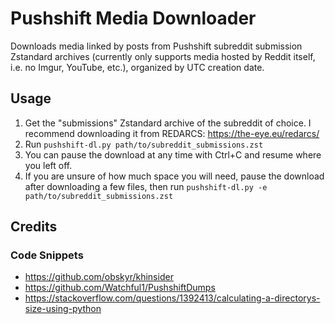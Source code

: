 # Pushshift Media Downloader
Downloads media linked by posts from Pushshift subreddit submission Zstandard archives (currently only supports media hosted by Reddit itself, i.e. no Imgur, YouTube, etc.), organized by UTC creation date.
## Usage
1. Get the "submissions" Zstandard archive of the subreddit of choice. I recommend downloading it from REDARCS: https://the-eye.eu/redarcs/
2. Run `pushshift-dl.py path/to/subreddit_submissions.zst`
3. You can pause the download at any time with Ctrl+C and resume where you left off.
4. If you are unsure of how much space you will need, pause the download after downloading a few files, then run `pushshift-dl.py -e path/to/subreddit_submissions.zst`
## Credits
### Code Snippets
- https://github.com/obskyr/khinsider
- https://github.com/Watchful1/PushshiftDumps
- https://stackoverflow.com/questions/1392413/calculating-a-directorys-size-using-python
